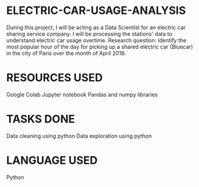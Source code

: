 # ELECTRIC-CAR-USAGE-ANALYSIS
During this project, I will be acting as a Data Scientist for an electric car sharing service company. I will be processing the stations' data to understand electric car usage overtime. 
Research question: Identify the most popular hour of the day for picking up a shared electric car (Bluecar) in the city of Paris over the month of April 2018.

# RESOURCES USED 
Google Colab Jupyter notebook
Pandas and numpy libraries 

# TASKS DONE
Data cleaning using python 
Data exploration using python

# LANGUAGE USED
Python 
